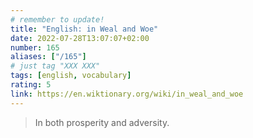 ```yaml
---
# remember to update!
title: "English: in Weal and Woe"
date: 2022-07-28T13:07:07+02:00
number: 165
aliases: ["/165"]
# just tag "XXX XXX"
tags: [english, vocabulary]
rating: 5
link: https://en.wiktionary.org/wiki/in_weal_and_woe
---
```


> In both prosperity and adversity.
